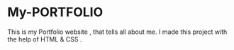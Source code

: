 # My-PORTFOLIO
This is my Portfolio website , that tells all about me. I made this project with the help of HTML &amp; CSS .
